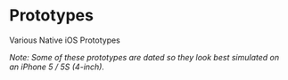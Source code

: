 # Prototypes
Various Native iOS Prototypes

*Note: Some of these prototypes are dated so they look best simulated on an iPhone 5 / 5S (4-inch).*
